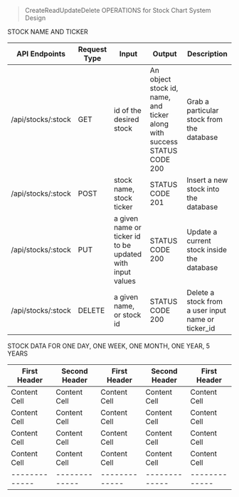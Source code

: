 > CreateReadUpdateDelete OPERATIONS for Stock Chart System Design

STOCK NAME AND TICKER

| API Endpoints  | Request Type | Input | Output | Description  |
| ------------- | ------------- | ------------- | ------------- | ------------- | 
| /api/stocks/:stock | GET  | id of the desired stock  | An object stock id, name, and ticker along with success STATUS CODE 200 | Grab a particular stock from the database  |
| /api/stocks/:stock | POST  | stock name, stock ticker   | STATUS CODE 201  | Insert a new stock into the database  | 
| /api/stocks/:stock | PUT  | a given name or ticker id to be updated with input values  | STATUS CODE 200  | Update a current stock inside the database  |
| /api/stocks/:stock | DELETE  | a given name, or stock id  | STATUS CODE 200  | Delete a stock from a user input name or ticker_id  |

STOCK DATA FOR ONE DAY, ONE WEEK, ONE MONTH, ONE YEAR, 5 YEARS

| First Header  | Second Header | First Header  | Second Header | First Header  |
| ------------- | ------------- | ------------- | ------------- | ------------- | 
| Content Cell  | Content Cell  | Content Cell  | Content Cell  | Content Cell  |
| Content Cell  | Content Cell  | Content Cell  | Content Cell  | Content Cell  | 
| Content Cell  | Content Cell  | Content Cell  | Content Cell  | Content Cell  |
| Content Cell  | Content Cell  | Content Cell  | Content Cell  | Content Cell  |
| ------------- | ------------- | ------------- | ------------- | ------------- | 
